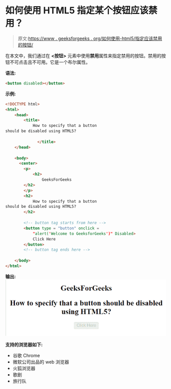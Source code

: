 # 如何使用 HTML5 指定某个按钮应该禁用？

> 原文:[https://www . geeksforgeeks . org/如何使用-html5/指定应该禁用的按钮/](https://www.geeksforgeeks.org/how-to-specify-that-a-button-should-be-disabled-using-html5/)

在本文中，我们通过在 **<按钮>** 元素中使用**禁用**属性来指定禁用的按钮。禁用的按钮不可点击且不可用。它是一个布尔属性。

**语法:**

```html
<button disabled></button>
```

**示例:**

```html
<!DOCTYPE html> 
<html> 
    <head> 
        <title>
            How to specify that a button 
should be disabled using HTML5?

              </title> 
    </head> 

    <body> 
      <center>
        <p>
            <h2>
                GeeksForGeeks
        </h2>
        </p> 
        <h2>
            How to specify that a button 
should be disabled using HTML5?
        </h2>

        <!-- button tag starts from here -->
        <button type = "button" onclick = 
            "alert('Welcome to GeeksforGeeks')" Disabled> 
            Click Here 
        </button> 
        <!-- button tag ends here -->

    </body> 
</html>                     
```

**输出:**
![](img/6efb224b2e95605eaa97fa7debcf3bd3.png)

**支持的浏览器如下:**

*   谷歌 Chrome
*   微软公司出品的 web 浏览器
*   火狐浏览器
*   歌剧
*   旅行队